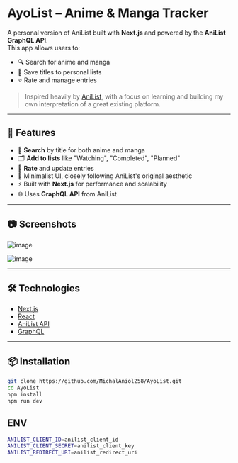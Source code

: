 # AyoList – Anime & Manga Tracker

A personal version of AniList built with **Next.js** and powered by the **AniList GraphQL API**.  
This app allows users to:

- 🔍 Search for anime and manga
- 📌 Save titles to personal lists
- ⭐ Rate and manage entries

> Inspired heavily by [AniList](https://anilist.co/), with a focus on learning and building my own interpretation of a great existing platform.

---

## 🚀 Features

- 🔎 **Search** by title for both anime and manga
- 🗂️ **Add to lists** like "Watching", "Completed", "Planned"
- 📝 **Rate** and update entries
- 🎨 Minimalist UI, closely following AniList's original aesthetic
- ⚡ Built with **Next.js** for performance and scalability
- 🌐 Uses **GraphQL API** from AniList

---

## 📷 Screenshots

![image](https://github.com/user-attachments/assets/98fdfe83-8aa0-49e8-89e1-505509fc6d9e)

![image](https://github.com/user-attachments/assets/07ac7e4f-2eb3-4345-a9b4-965fbeb776c8)


---

## 🛠️ Technologies

- [Next.js](https://nextjs.org/)
- [React](https://react.dev/)
- [AniList API](https://anilist.gitbook.io/)
- [GraphQL](https://graphql.org/)

---

## 📦 Installation

```bash
git clone https://github.com/MichalAniol258/AyoList.git
cd AyoList
npm install
npm run dev
```
## ENV
```bash
ANILIST_CLIENT_ID=anilist_client_id
ANILIST_CLIENT_SECRET=anilist_client_key
ANILIST_REDIRECT_URI=anilist_redirect_uri
```
